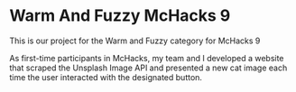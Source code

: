 # Warm And Fuzzy McHacks 9
This is our project for the Warm and Fuzzy category for McHacks 9

As first-time participants in McHacks, my team and I developed a website that scraped the Unsplash Image API 
and presented a new cat image each time the user interacted with the designated button.
